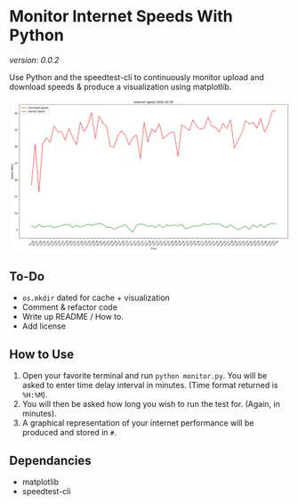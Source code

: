 # Monitor Internet Speeds With Python

_version: 0.0.2_

Use Python and the speedtest-cli to continuously monitor upload and download speeds & produce a visualization using matplotlib.

![Picture of Output](./Output/2020-10-30.jpg)

## To-Do

- `os.mkdir` dated for cache + visualization
- Comment & refactor code
- Write up README / How to.
- Add license

## How to Use

1. Open your favorite terminal and run `python monitor.py`.
   You will be asked to enter time delay interval in minutes. (Time format returned is `%H:%M`).
2. You will then be asked how long you wish to run the test for. (Again, in minutes).
3. A graphical representation of your internet performance will be produced and stored in `#`.

## Dependancies

- matplotlib
- speedtest-cli
